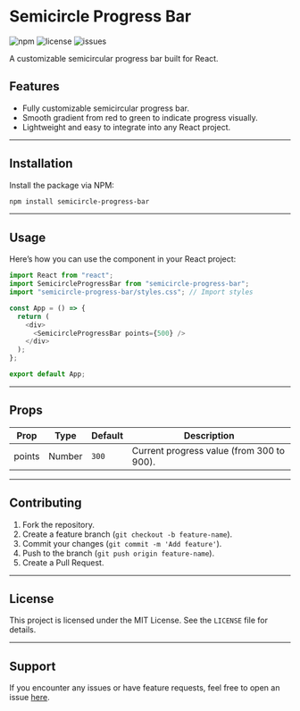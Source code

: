 
# Semicircle Progress Bar

![npm](https://img.shields.io/npm/v/semicircle-progress-bar?style=flat-square)
![license](https://img.shields.io/github/license/karamba182/semicircle-progress-bar)
![issues](https://img.shields.io/github/issues/karamba182/semicircle-progress-bar)

A customizable semicircular progress bar built for React.

## Features

- Fully customizable semicircular progress bar.
- Smooth gradient from red to green to indicate progress visually.
- Lightweight and easy to integrate into any React project.

---

## Installation

Install the package via NPM:

```bash
npm install semicircle-progress-bar
```

---

## Usage

Here’s how you can use the component in your React project:

```javascript
import React from "react";
import SemicircleProgressBar from "semicircle-progress-bar";
import "semicircle-progress-bar/styles.css"; // Import styles

const App = () => {
  return (
    <div>
      <SemicircleProgressBar points={500} />
    </div>
  );
};

export default App;
```

---

## Props

| Prop   | Type   | Default | Description                                     |
|--------|--------|---------|-------------------------------------------------|
| points | Number | `300`   | Current progress value (from 300 to 900).       |

---

## Contributing

1. Fork the repository.
2. Create a feature branch (`git checkout -b feature-name`).
3. Commit your changes (`git commit -m 'Add feature'`).
4. Push to the branch (`git push origin feature-name`).
5. Create a Pull Request.

---

## License

This project is licensed under the MIT License. See the `LICENSE` file for details.

---

## Support

If you encounter any issues or have feature requests, feel free to open an issue [here](https://github.com/karamba182/semicircle-progress-bar/issues).

